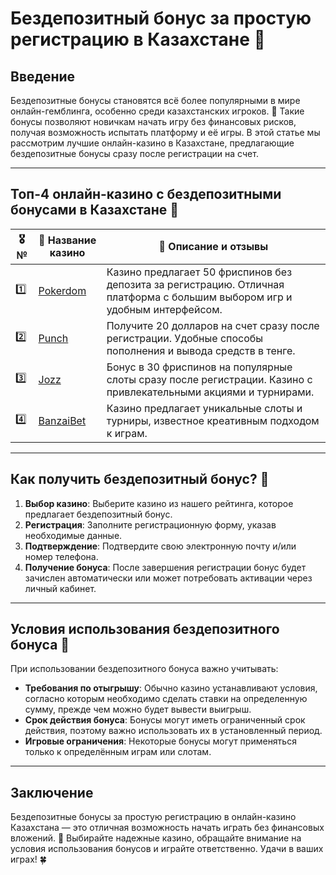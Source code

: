 # Бездепозитный бонус за простую регистрацию в Казахстане 🎁

## Введение

Бездепозитные бонусы становятся всё более популярными в мире онлайн-гемблинга, особенно среди казахстанских игроков. 🎰 Такие бонусы позволяют новичкам начать игру без финансовых рисков, получая возможность испытать платформу и её игры. В этой статье мы рассмотрим лучшие онлайн-казино в Казахстане, предлагающие бездепозитные бонусы сразу после регистрации на счет.

---

## Топ-4 онлайн-казино с бездепозитными бонусами в Казахстане 🌟

| 🎖️ № | 🎲 Название казино | 💬 Описание и отзывы |
|------|---------------------|----------------------|
| 1️⃣ | [Pokerdom](https://brandplay.link/4k77v2yx) | Казино предлагает 50 фриспинов без депозита за регистрацию. Отличная платформа с большим выбором игр и удобным интерфейсом. |
| 2️⃣ | [Punch](https://betpunch1.com/d638d6d39) | Получите 20 долларов на счет сразу после регистрации. Удобные способы пополнения и вывода средств в тенге. |
| 3️⃣ | [Jozz](https://tk435zi5i9.com/alt/jozz/registration?e8250665e216213938eeaefaf3e61c0a) | Бонус в 30 фриспинов на популярные слоты сразу после регистрации. Казино с привлекательными акциями и турнирами. |
| 4️⃣ | [BanzaiBet](https://bnzstr009.com/e9rVJ) | Казино предлагает уникальные слоты и турниры, известное креативным подходом к играм. |

---

## Как получить бездепозитный бонус? 📝

1. **Выбор казино**: Выберите казино из нашего рейтинга, которое предлагает бездепозитный бонус.
2. **Регистрация**: Заполните регистрационную форму, указав необходимые данные.
3. **Подтверждение**: Подтвердите свою электронную почту и/или номер телефона.
4. **Получение бонуса**: После завершения регистрации бонус будет зачислен автоматически или может потребовать активации через личный кабинет.

---

## Условия использования бездепозитного бонуса 📜

При использовании бездепозитного бонуса важно учитывать:

- **Требования по отыгрышу**: Обычно казино устанавливают условия, согласно которым необходимо сделать ставки на определенную сумму, прежде чем можно будет вывести выигрыш.
- **Срок действия бонуса**: Бонусы могут иметь ограниченный срок действия, поэтому важно использовать их в установленный период.
- **Игровые ограничения**: Некоторые бонусы могут применяться только к определённым играм или слотам.

---

## Заключение

Бездепозитные бонусы за простую регистрацию в онлайн-казино Казахстана — это отличная возможность начать играть без финансовых вложений. 🎉 Выбирайте надежные казино, обращайте внимание на условия использования бонусов и играйте ответственно. Удачи в ваших играх! 🍀
